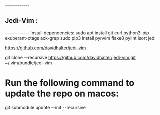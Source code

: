 *------------*
## Jedi-Vim :
*------------*
Install dependencies:
sudo apt install git curl python3-pip exuberant-ctags ack-grep
sudo pip3 install pynvim flake8 pylint isort jedi

https://github.com/davidhalter/jedi-vim

git clone --recursive https://github.com/davidhalter/jedi-vim.git ~/.vim/bundle/jedi-vim

# Run the following command to update the repo on macos:
git submodule update --init --recursive
